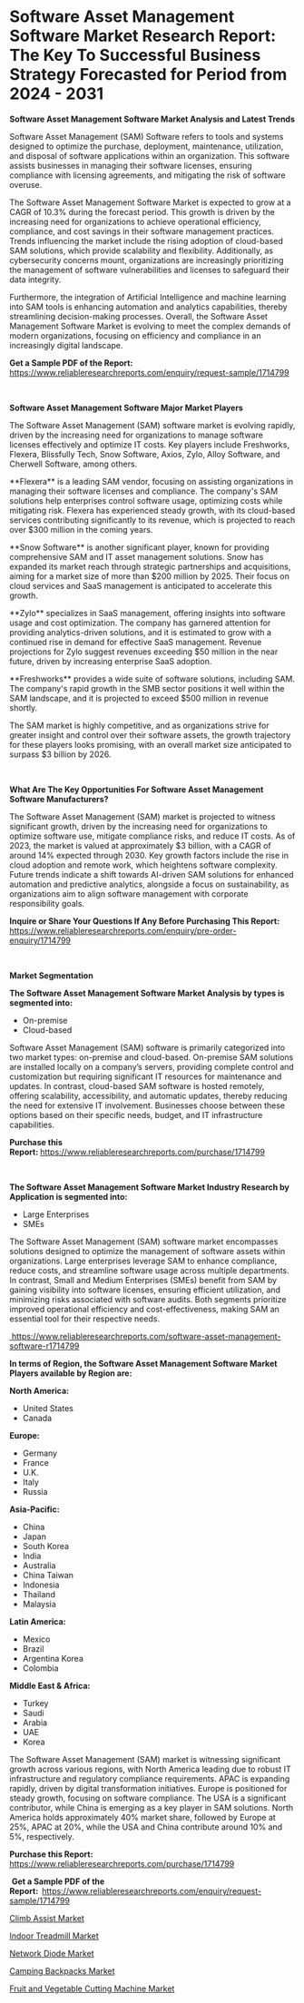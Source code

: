<p><h1>Software Asset Management Software Market Research Report: The Key To Successful Business Strategy Forecasted for Period from 2024 - 2031</h1></p><p><strong>Software Asset Management Software Market Analysis and Latest Trends</strong></p>
<p><p>Software Asset Management (SAM) Software refers to tools and systems designed to optimize the purchase, deployment, maintenance, utilization, and disposal of software applications within an organization. This software assists businesses in managing their software licenses, ensuring compliance with licensing agreements, and mitigating the risk of software overuse. </p><p>The Software Asset Management Software Market is expected to grow at a CAGR of 10.3% during the forecast period. This growth is driven by the increasing need for organizations to achieve operational efficiency, compliance, and cost savings in their software management practices. Trends influencing the market include the rising adoption of cloud-based SAM solutions, which provide scalability and flexibility. Additionally, as cybersecurity concerns mount, organizations are increasingly prioritizing the management of software vulnerabilities and licenses to safeguard their data integrity. </p><p>Furthermore, the integration of Artificial Intelligence and machine learning into SAM tools is enhancing automation and analytics capabilities, thereby streamlining decision-making processes. Overall, the Software Asset Management Software Market is evolving to meet the complex demands of modern organizations, focusing on efficiency and compliance in an increasingly digital landscape.</p></p>
<p><strong>Get a Sample PDF of the Report:&nbsp;</strong> <a href="https://www.reliableresearchreports.com/enquiry/request-sample/1714799?utm_campaign=1470&utm_medium=2&utm_source=Github&utm_content=ia&utm_term=22102024&utm_id=software-asset-management-software">https://www.reliableresearchreports.com/enquiry/request-sample/1714799</a></p>
<p>&nbsp;</p>
<p><strong>Software Asset Management Software Major Market Players</strong></p>
<p><p>The Software Asset Management (SAM) software market is evolving rapidly, driven by the increasing need for organizations to manage software licenses effectively and optimize IT costs. Key players include Freshworks, Flexera, Blissfully Tech, Snow Software, Axios, Zylo, Alloy Software, and Cherwell Software, among others.</p><p>**Flexera** is a leading SAM vendor, focusing on assisting organizations in managing their software licenses and compliance. The company's SAM solutions help enterprises control software usage, optimizing costs while mitigating risk. Flexera has experienced steady growth, with its cloud-based services contributing significantly to its revenue, which is projected to reach over $300 million in the coming years.</p><p>**Snow Software** is another significant player, known for providing comprehensive SAM and IT asset management solutions. Snow has expanded its market reach through strategic partnerships and acquisitions, aiming for a market size of more than $200 million by 2025. Their focus on cloud services and SaaS management is anticipated to accelerate this growth.</p><p>**Zylo** specializes in SaaS management, offering insights into software usage and cost optimization. The company has garnered attention for providing analytics-driven solutions, and it is estimated to grow with a continued rise in demand for effective SaaS management. Revenue projections for Zylo suggest revenues exceeding $50 million in the near future, driven by increasing enterprise SaaS adoption.</p><p>**Freshworks** provides a wide suite of software solutions, including SAM. The company's rapid growth in the SMB sector positions it well within the SAM landscape, and it is projected to exceed $500 million in revenue shortly. </p><p>The SAM market is highly competitive, and as organizations strive for greater insight and control over their software assets, the growth trajectory for these players looks promising, with an overall market size anticipated to surpass $3 billion by 2026.</p></p>
<p>&nbsp;</p>
<p><strong>What Are The Key Opportunities For Software Asset Management Software Manufacturers?</strong></p>
<p><p>The Software Asset Management (SAM) market is projected to witness significant growth, driven by the increasing need for organizations to optimize software use, mitigate compliance risks, and reduce IT costs. As of 2023, the market is valued at approximately $3 billion, with a CAGR of around 14% expected through 2030. Key growth factors include the rise in cloud adoption and remote work, which heightens software complexity. Future trends indicate a shift towards AI-driven SAM solutions for enhanced automation and predictive analytics, alongside a focus on sustainability, as organizations aim to align software management with corporate responsibility goals.</p></p>
<p><strong>Inquire or Share Your Questions If Any Before Purchasing This Report:</strong> <a href="https://www.reliableresearchreports.com/enquiry/pre-order-enquiry/1714799?utm_campaign=1470&utm_medium=2&utm_source=Github&utm_content=ia&utm_term=22102024&utm_id=software-asset-management-software">https://www.reliableresearchreports.com/enquiry/pre-order-enquiry/1714799</a></p>
<p>&nbsp;</p>
<p><strong>Market Segmentation</strong></p>
<p><strong>The Software Asset Management Software Market Analysis by types is segmented into:</strong></p>
<p><ul><li>On-premise</li><li>Cloud-based</li></ul></p>
<p><p>Software Asset Management (SAM) software is primarily categorized into two market types: on-premise and cloud-based. On-premise SAM solutions are installed locally on a company’s servers, providing complete control and customization but requiring significant IT resources for maintenance and updates. In contrast, cloud-based SAM software is hosted remotely, offering scalability, accessibility, and automatic updates, thereby reducing the need for extensive IT involvement. Businesses choose between these options based on their specific needs, budget, and IT infrastructure capabilities.</p></p>
<p><strong>Purchase this Report:&nbsp;</strong><a href="https://www.reliableresearchreports.com/purchase/1714799?utm_campaign=1470&utm_medium=2&utm_source=Github&utm_content=ia&utm_term=22102024&utm_id=software-asset-management-software">https://www.reliableresearchreports.com/purchase/1714799</a></p>
<p>&nbsp;</p>
<p><strong>The Software Asset Management Software Market Industry Research by Application is segmented into:</strong></p>
<p><ul><li>Large Enterprises</li><li>SMEs</li></ul></p>
<p><p>The Software Asset Management (SAM) software market encompasses solutions designed to optimize the management of software assets within organizations. Large enterprises leverage SAM to enhance compliance, reduce costs, and streamline software usage across multiple departments. In contrast, Small and Medium Enterprises (SMEs) benefit from SAM by gaining visibility into software licenses, ensuring efficient utilization, and minimizing risks associated with software audits. Both segments prioritize improved operational efficiency and cost-effectiveness, making SAM an essential tool for their respective needs.</p></p>
<p><a href="https://www.reliableresearchreports.com/software-asset-management-software-r1714799?utm_campaign=1470&utm_medium=2&utm_source=Github&utm_content=ia&utm_term=22102024&utm_id=software-asset-management-software">&nbsp;https://www.reliableresearchreports.com/software-asset-management-software-r1714799</a></p>
<p><strong>In terms of Region, the Software Asset Management Software Market Players available by Region are:</strong></p>
<p>
    <p> <strong> North America: </strong>
        <ul>
            <li>United States</li>
            <li>Canada</li>
        </ul>
        </p> 
    <p> <strong> Europe: </strong>
        <ul>
            <li>Germany</li>
            <li>France</li>
            <li>U.K.</li>
            <li>Italy</li>
            <li>Russia</li>
        </ul>
        </p> 
    <p> <strong> Asia-Pacific: </strong>
        <ul>
            <li>China</li>
            <li>Japan</li>
            <li>South Korea</li>
            <li>India</li>
            <li>Australia</li>
            <li>China Taiwan</li>
            <li>Indonesia</li>
            <li>Thailand</li>
            <li>Malaysia</li>
        </ul>
        </p> 
    <p> <strong> Latin America: </strong>
        <ul>
            <li>Mexico</li>
            <li>Brazil</li>
            <li>Argentina Korea</li>
            <li>Colombia</li>
        </ul>
        </p> 
    <p> <strong> Middle East & Africa: </strong>
        <ul>
            <li>Turkey</li>
            <li>Saudi</li>
            <li>Arabia</li>
            <li>UAE</li>
            <li>Korea</li>
        </ul>
    </p>
    </p>
<p><p>The Software Asset Management (SAM) market is witnessing significant growth across various regions, with North America leading due to robust IT infrastructure and regulatory compliance requirements. APAC is expanding rapidly, driven by digital transformation initiatives. Europe is positioned for steady growth, focusing on software compliance. The USA is a significant contributor, while China is emerging as a key player in SAM solutions. North America holds approximately 40% market share, followed by Europe at 25%, APAC at 20%, while the USA and China contribute around 10% and 5%, respectively.</p></p>
<p><strong>Purchase this Report: </strong><a href="https://www.reliableresearchreports.com/purchase/1714799?utm_campaign=1470&utm_medium=2&utm_source=Github&utm_content=ia&utm_term=22102024&utm_id=software-asset-management-software">https://www.reliableresearchreports.com/purchase/1714799</a></p>
<p>&nbsp;<strong>Get a Sample PDF of the Report:&nbsp;&nbsp;</strong><a href="https://www.reliableresearchreports.com/enquiry/request-sample/1714799?utm_campaign=1470&utm_medium=2&utm_source=Github&utm_content=ia&utm_term=22102024&utm_id=software-asset-management-software">https://www.reliableresearchreports.com/enquiry/request-sample/1714799</a></p>
<p><strong></strong></p>
<p><p><a href="https://www.linkedin.com/pulse/climb-assist-market-refracting-trends-consumer-behaviors-d0eyc?utm_campaign=1470&utm_medium=2&utm_source=Github&utm_content=ia&utm_term=22102024&utm_id=software-asset-management-software">Climb Assist Market</a></p><p><a href="https://www.linkedin.com/pulse/global-indoor-treadmill-market-analysis-key-trends-future-projections-xgjdf?utm_campaign=1470&utm_medium=2&utm_source=Github&utm_content=ia&utm_term=22102024&utm_id=software-asset-management-software">Indoor Treadmill Market</a></p><p><a href="https://www.linkedin.com/pulse/navigating-global-network-diode-market-from-trends-lywkc?utm_campaign=1470&utm_medium=2&utm_source=Github&utm_content=ia&utm_term=22102024&utm_id=software-asset-management-software">Network Diode Market</a></p><p><a href="https://www.linkedin.com/pulse/global-camping-backpacks-market-exploring-share-trends-lcovc?utm_campaign=1470&utm_medium=2&utm_source=Github&utm_content=ia&utm_term=22102024&utm_id=software-asset-management-software">Camping Backpacks Market</a></p><p><a href="https://www.linkedin.com/pulse/fruit-vegetable-cutting-machine-market2024-2031-industry-insights-gav8f?utm_campaign=1470&utm_medium=2&utm_source=Github&utm_content=ia&utm_term=22102024&utm_id=software-asset-management-software">Fruit and Vegetable Cutting Machine Market</a></p></p>